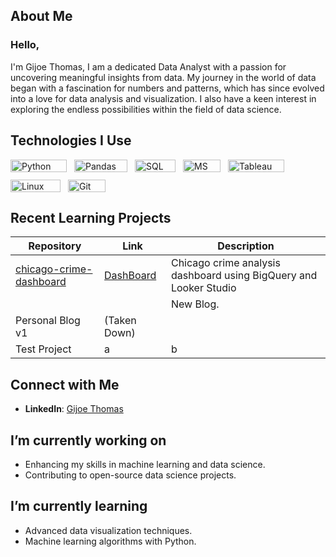 ## About Me
### Hello,
I'm Gijoe Thomas, I am a dedicated Data Analyst with a passion for uncovering meaningful insights from data. My journey in the world of data began with a fascination for numbers and patterns, which has since evolved into a love for data analysis and visualization. I also have a keen interest in exploring the endless possibilities within the field of data science.


## Technologies I Use
<div style="display: flex; flex-wrap: wrap; gap: 12px;">
  <img src="https://img.shields.io/badge/-PYTHON-000?&logo=Python" alt="Python" width="90" height="20" />
  <img src="https://img.shields.io/badge/-PANDAS-000?&logo=Pandas" alt="Pandas" width="85" height="20" />
  <img src="https://img.shields.io/badge/-MYSQL-000?&logo=MySQL" alt="SQL" width="65" height="20" />
  <img src="https://img.shields.io/badge/-EXCEL-000?&logo=MicrosoftExcel" alt="MS Excel" width="60" height="20" />
  <img src="https://img.shields.io/badge/-TABLEAU-000?&logo=Tableau" alt="Tableau" width="90" height="20" />
  <img src="https://img.shields.io/badge/-LINUX-000?&logo=Linux" alt="Linux" width="80" height="20" />
  <img src="https://img.shields.io/badge/-GIT-000?&logo=Git" alt="Git" width="60" height="20" />
</div>

## Recent Learning Projects
| Repository                                                     | Link                                                                   | Description                                        |
| -------------------------------------------------------------- | ---------------------------------------------------------------------- | -------------------------------------------------- |
| [chicago-crime-dashboard](https://github.com/gijoethomas01/chicago-crime-dashboard/) | [DashBoard](https://lookerstudio.google.com/reporting/bd848d97-e1cb-4ed1-ae4e-0d9502332ac7/)|  Chicago crime analysis dashboard using BigQuery and Looker Studio|
|                      |                                       |  New Blog.                                         |                    |
| Personal Blog v1                                               | (Taken Down)                                                           |       |                    |
| Test Project                                  | a  |    b  | c|

## Connect with Me
- **LinkedIn**:  [Gijoe Thomas](https://www.linkedin.com/in/gijoethomas/)

## I’m currently working on
- Enhancing my skills in machine learning and data science.
- Contributing to open-source data science projects.

## I’m currently learning
- Advanced data visualization techniques.
- Machine learning algorithms with Python.

